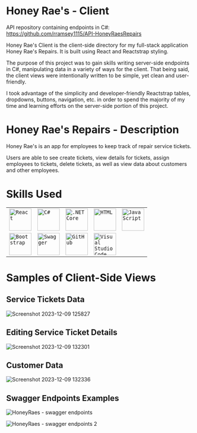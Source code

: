 Honey Rae's - Client
==================
API repository containing endpoints in C#: 
https://github.com/rramsey1115/API-HoneyRaesRepairs

Honey Rae's Client is the client-side directory for my full-stack application Honey Rae's Repairs. It is built using React and Reactstrap styling.

The purpose of this project was to gain skills writing server-side endpoints in C#, manipulating data in a variety of ways for the client. That being said, the client views were intentionally written to be simple, yet clean and user-friendly.

I took advantage of the simplicity and developer-friendly Reactstrap tables, dropdowns, buttons, navigation, etc. in order to spend the majority of my time and learning efforts on the server-side portion of this project. 

Honey Rae's Repairs - Description
========
Honey Rae's is an app for employees to keep track of repair service tickets. 

Users are able to see create tickets, view details for tickets, assign employees to tickets, delete tickets, as well as view data about customers and other employees.

Skills Used
===========
<div>
	<table>
		<tr>
			<td><code><img width="60" src="https://user-images.githubusercontent.com/25181517/183897015-94a058a6-b86e-4e42-a37f-bf92061753e5.png" alt="React" title="React"/></code></td>
			<td><code><img width="60" src="https://user-images.githubusercontent.com/25181517/121405384-444d7300-c95d-11eb-959f-913020d3bf90.png" alt="C#" title="C#"/></code></td>
			<td><code><img width="60" src="https://user-images.githubusercontent.com/25181517/121405754-b4f48f80-c95d-11eb-8893-fc325bde617f.png" alt=".NET Core" title=".NET Core"/></code></td>
			<td><code><img width="60" src="https://user-images.githubusercontent.com/25181517/192158954-f88b5814-d510-4564-b285-dff7d6400dad.png" alt="HTML" title="HTML"/></code></td>
			<td><code><img width="60" src="https://user-images.githubusercontent.com/25181517/117447155-6a868a00-af3d-11eb-9cfe-245df15c9f3f.png" alt="JavaScript" title="JavaScript"/></code></td>
    </tr>
		<tr>
			<td><code><img width="60" src="https://user-images.githubusercontent.com/25181517/183898054-b3d693d4-dafb-4808-a509-bab54cf5de34.png" alt="Bootstrap" title="Bootstrap"/></code></td>
			<td><code><img width="60" src="https://user-images.githubusercontent.com/25181517/186711335-a3729606-5a78-4496-9a36-06efcc74f800.png" alt="Swagger" title="Swagger"/></code></td>
			<td><code><img width="60" src="https://user-images.githubusercontent.com/25181517/192108374-8da61ba1-99ec-41d7-80b8-fb2f7c0a4948.png" alt="GitHub" title="GitHub"/></code></td>
			<td><code><img width="60" src="https://user-images.githubusercontent.com/25181517/192108891-d86b6220-e232-423a-bf5f-90903e6887c3.png" alt="Visual Studio Code" title="Visual Studio Code"/></code></td>
		</tr>
	</table>
</div>

Samples of Client-Side Views
=========
Service Tickets Data
-------
![Screenshot 2023-12-09 125827](https://github.com/rramsey1115/Honey-Raes-Client/assets/139381892/72156244-d820-4c46-82fb-916eb7f703c7)

Editing Service Ticket Details
--------------
![Screenshot 2023-12-09 132301](https://github.com/rramsey1115/Honey-Raes-Client/assets/139381892/13f06b24-b0f9-48d0-8ebf-7b8c2a59e320)

Customer Data
-------------
![Screenshot 2023-12-09 132336](https://github.com/rramsey1115/Honey-Raes-Client/assets/139381892/d7003e0a-c61e-4caf-9822-b97dca1c6d13)

Swagger Endpoints Examples
-----------
![HoneyRaes - swagger endpoints](https://github.com/rramsey1115/Honey-Raes-Repairs-Client/assets/139381892/26b8d69f-1b9a-4c75-afd4-b3d0c1a48b76)

![HoneyRaes - swagger endpoints 2](https://github.com/rramsey1115/Honey-Raes-Repairs-Client/assets/139381892/6986d4a7-1dea-4800-a338-bf191599f9b9)



